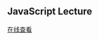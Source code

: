 JavaScript Lecture
---

[在线查看](https://cdn.rawgit.com/pureweber/PureWeber2015-Summer/master/task3/doc/javascript/demo.htm)
